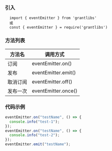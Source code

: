 ### 引入

```shell
  import { eventEmitter } from 'grantlibs'
  或
  const { eventEmitter } = require('grantlibs')
```

### 方法列表

| 方法名   | 调用方式            |
| -------- | ------------------- |
| 订阅     | eventEmitter.on()   |
| 发布     | eventEmitter.emit() |
| 取消订阅 | eventEmitter.off()  |
| 发布一次 | eventEmitter.once() |

### 代码示例

```js
eventEmitter.on("testName", () => {
  console.info("test-1");
});
eventEmitter.on("testName", () => {
  console.info("test-2");
});
eventEmitter.emit("testName");
```
